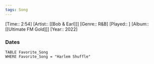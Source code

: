 ```yaml
---
tags: Song  
---
```

[Time:: 2:54]
[Artist:: [[Bob & Earl]]]
[Genre:: R&B]
[Played:: ]
[Album:: [[Ultimate FM Gold]]]
[Year:: 2022]
### Dates
````dataview
TABLE Favorite_Song
WHERE Favorite_Song = "Harlem Shuffle"
````